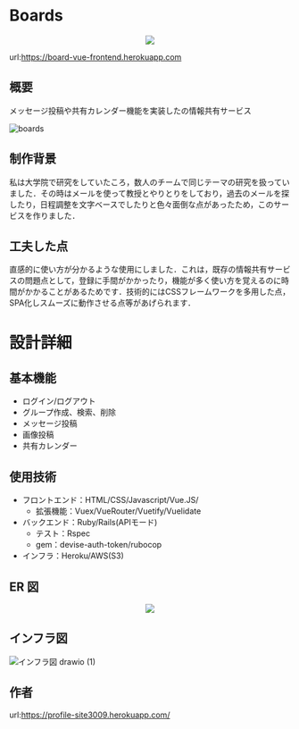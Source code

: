 # Boards
<p align="center">
  <img src="https://user-images.githubusercontent.com/86171064/160265284-5206e80c-158d-4841-a4fd-0478c44fdc31.png" />
</p>

url:<https://board-vue-frontend.herokuapp.com>

## 概要

メッセージ投稿や共有カレンダー機能を実装したの情報共有サービス  

![boards](https://user-images.githubusercontent.com/86171064/161185716-b6579727-0ad4-4833-92bb-e6b5731928b5.gif)

## 制作背景

私は大学院で研究をしていたころ，数人のチームで同じテーマの研究を扱っていました．その時はメールを使って教授とやりとりをしており，過去のメールを探したり，日程調整を文字ベースでしたりと色々面倒な点があったため，このサービスを作りました．

## 工夫した点

直感的に使い方が分かるような使用にしました．これは，既存の情報共有サービスの問題点として，登録に手間がかかったり，機能が多く使い方を覚えるのに時間がかかることがあるためです．技術的にはCSSフレームワークを多用した点，SPA化しスムーズに動作させる点等があげられます．

# 設計詳細
## 基本機能

- ログイン/ログアウト
- グループ作成、検索、削除
- メッセージ投稿
- 画像投稿
- 共有カレンダー

## 使用技術

- フロントエンド：HTML/CSS/Javascript/Vue.JS/
  - 拡張機能：Vuex/VueRouter/Vuetify/Vuelidate
- バックエンド：Ruby/Rails(APIモード)
  - テスト：Rspec
  - gem：devise-auth-token/rubocop
- インフラ：Heroku/AWS(S3)
## ER 図

<p align="center">
  <img src="https://user-images.githubusercontent.com/86171064/158748878-8332c240-d46a-43fc-9c8a-e087ef260f91.png" />
</p>

## インフラ図

![インフラ図 drawio (1)](https://user-images.githubusercontent.com/86171064/161284440-6d34b9ff-0ebc-4155-a72b-878d83c4f787.png)

## 作者
url:<https://profile-site3009.herokuapp.com/>